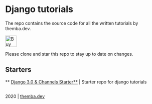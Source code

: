 # Django tutorials

The repo contains the source code for all the written tutorials by themba.dev.


<a href='https://ko-fi.com/thembadev' target='_blank'><img height='36' style='border:0px;height:36px;' src='https://az743702.vo.msecnd.net/cdn/kofi4.png?v=2' border='0' alt='Buy Me a Coffee at ko-fi.com' /></a>

Please clone and star this repo to stay up to date on changes.


## Starters

** [Django 3.0 & Channels Starter**](./starters/starter) | Starter repo for django tutorials

##
2020 | [themba.dev](https://themba.dev)